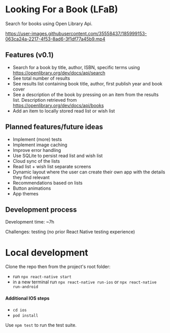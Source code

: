 # Looking For a Book (LFaB)

Search for books using Open Library Api.

https://user-images.githubusercontent.com/35558437/185999153-063ca24a-2217-4f53-8ad6-3f1df77a45b9.mp4

## Features (v0.1) ##
- Search for a book by title, author, ISBN, specific terms using https://openlibrary.org/dev/docs/api/search
- See total number of results
- See results list containing book title, author, first publish year and book cover
- See a description of the book by pressing on an item from the results list. Description retrieved from https://openlibrary.org/dev/docs/api/books
- Add an item to locally stored read list or wish list

## Planned features/future ideas ##
- Implement (more) tests
- Implement image caching
- Improve error handling
- Use SQLite to persist read list and wish list
- Cloud sync of the lists
- Read list + wish list separate screens
- Dynamic layout where the user can create their own app with the details they find relevant
- Recommendations based on lists
- Button animations
- App themes

## Development process
Development time: ~7h

Challenges: testing (no prior React Native testing experience)

# Local development  #

Clone the repo then from the project's root folder:
- run `npx react-native start`
- in a new terminal run `npx react-native run-ios` or `npx react-native run-android`

#### Additional IOS steps ####
- `cd ios`
- `pod install` 

Use `npm test` to run the test suite.
